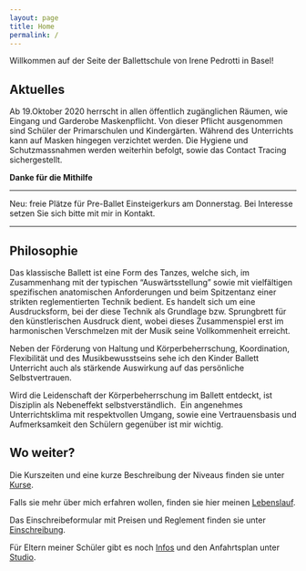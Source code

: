 ```yaml
---
layout: page
title: Home
permalink: /
---
```


Willkommen auf der Seite der Ballettschule von Irene Pedrotti in Basel!

## Aktuelles

Ab 19.Oktober 2020 herrscht in allen öffentlich zugänglichen Räumen, wie Eingang und Garderobe Maskenpflicht. Von dieser Pflicht ausgenommen sind Schüler der Primarschulen und Kindergärten. Während des Unterrichts kann auf Masken hingegen verzichtet werden. Die Hygiene und Schutzmassnahmen werden weiterhin befolgt, sowie das Contact Tracing sichergestellt.

**Danke für die Mithilfe**

---

 Neu: freie Plätze für Pre-Ballet Einsteigerkurs am Donnerstag.
 Bei Interesse setzen Sie sich bitte mit mir in Kontakt.

---

## Philosophie

Das klassische Ballett ist eine Form des Tanzes, welche sich, im Zusammenhang mit der typischen “Auswärtsstellung” sowie mit vielfältigen spezifischen anatomischen Anforderungen und beim Spitzentanz einer strikten reglementierten Technik bedient. Es handelt sich um eine Ausdrucksform, bei der diese Technik als Grundlage bzw. Sprungbrett für den künstlerischen Ausdruck dient, wobei dieses Zusammenspiel erst im harmonischen Verschmelzen mit der Musik seine Vollkommenheit erreicht.

Neben der Förderung von Haltung und Körperbeherrschung, Koordination, Flexibilität und des Musikbewusstseins sehe ich den Kinder Ballett Unterricht auch als stärkende Auswirkung auf das persönliche Selbstvertrauen.

Wird die Leidenschaft der Körperbeherrschung im Ballett entdeckt, ist Disziplin als Nebeneffekt selbstverständlich.  Ein angenehmes Unterrichtsklima mit respektvollen Umgang, sowie eine Vertrauensbasis und Aufmerksamkeit den Schülern gegenüber ist mir wichtig.


## Wo weiter?

Die Kurszeiten und eine kurze Beschreibung der Niveaus finden sie unter [Kurse](/kurse).

Falls sie mehr über mich erfahren wollen, finden sie hier meinen [Lebenslauf](/about).

Das Einschreibeformular mit Preisen und Reglement finden sie unter [Einschreibung](/einschreiben).

Für Eltern meiner Schüler gibt es noch [Infos](/infos) und den Anfahrtsplan unter [Studio](/studio).
